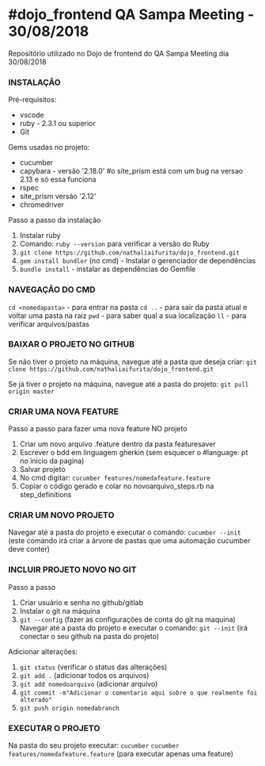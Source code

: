 # #dojo_frontend QA Sampa Meeting - 30/08/2018

Repositório utilizado no Dojo de frontend do QA Sampa Meeting dia 30/08/2018

### INSTALAÇÃO

Pré-requisitos:
- vscode
- ruby - 2.3.1 ou superior
- Git

Gems usadas no projeto:
- cucumber
- capybara - versão '2.18.0' #o site_prism está com um bug na versao 2.13 e só essa funciona
- rspec
- site_prism versão '2.12'
- chromedriver

Passo a passo da instalação
1. Instalar ruby 
2. Comando: `ruby --version` para verificar a versão do Ruby
3. `git clone https://github.com/nathaliaifurita/dojo_frontend.git`
4. `gem install bundler` (no cmd) - Instalar o gerenciador de dependências
5. `bundle install` - instalar as dependências do Gemfile

### NAVEGAÇÃO DO CMD 
`cd <nomedapasta>` - para entrar na pasta
`cd ..` - para sair da pasta atual e voltar uma pasta na raiz
`pwd` - para saber qual a sua localização
`ll` - para verificar arquivos/pastas

### BAIXAR O PROJETO NO GITHUB

Se não tiver o projeto na máquina, navegue até a pasta que deseja criar:
`git clone https://github.com/nathaliaifurita/dojo_frontend.git`

Se já tiver o projeto na máquina, navegue até a pasta do projeto:
`git pull origin master`

### CRIAR UMA NOVA FEATURE

Passo a passo para fazer uma nova feature NO projeto
1. Criar um novo arquivo .feature dentro da pasta featuresaver
2. Escrever o bdd em linguagem gherkin (sem esquecer o #language: pt no inicio da pagina)
3. Salvar projeto
4. No cmd digitar: `cucumber features/nomedafeature.feature`
5. Copiar o código gerado e colar no novoarquivo_steps.rb na step_definitions

### CRIAR UM NOVO PROJETO

Navegar até a pasta do projeto e executar o comando:
`cucumber --init` (este comando irá criar a árvore de pastas que uma automação cucumber deve conter)

### INCLUIR PROJETO NOVO NO GIT

Passo a passo
1. Criar usuário e senha no github/gitlab
2. Instalar o git na máquina
3. `git --config` (fazer as configurações de conta do git na maquina)
Navegar até a pasta do projeto e executar o comando:
`git --init` (irá conectar o seu github na pasta do projeto)

Adicionar alterações:
1. `git status` (verificar o status das alterações)
2. `git add .` (adicionar todos os arquivos)
2. `git add nomedoarquivo` (adicionar arquivo)
3. `git commit -m"Adicionar o comentario aqui sobre o que realmente foi alterado"`
4. `git push origin nomedabranch`

### EXECUTAR O PROJETO
Na pasta do seu projeto executar:
`cucumber`
`cucumber features/nomedafeature.feature` (para executar apenas uma feature)
